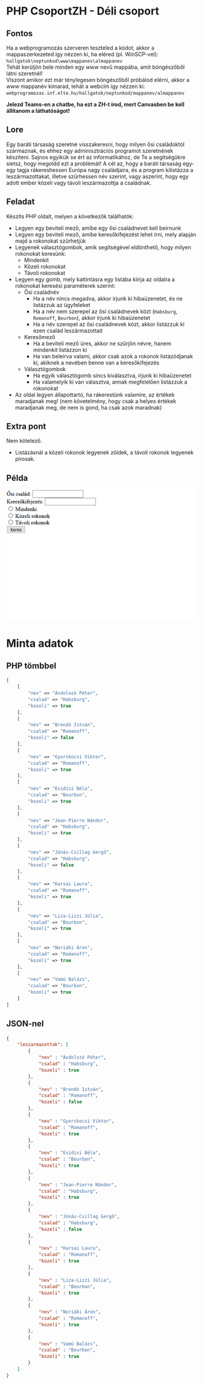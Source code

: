# PHP CsoportZH - Déli csoport

## Fontos
Ha a webprogramozás szerveren teszteled a kódot, akkor a mappaszerkezeted így nézzen ki, ha eléred (pl. WinSCP-vel):  
`hallgatok\neptunkod\www\mappanev\almappanev`  
Tehát kerüljön bele minden egy *www* nevű mappába, amit böngészőből látni szeretnél!  
Viszont amikor ezt már ténylegesen böngészőből próbálod elérni, akkor a *www* mappanév kimarad, tehát a webcím így nézzen ki:  
`webprogramozas.inf.elte.hu/hallgatok/neptunkod/mappanev/almappanev`

**Jelezd Teams-en a chatbe, ha ezt a ZH-t írod, mert Canvasben be kell állítanom a láthatóságot!**

## Lore
Egy baráti társaság szeretné visszakeresni, hogy milyen ősi családoktól származnak, és ehhez egy adminisztrációs programot szeretnének készíteni. Sajnos egyikük se ért az informatikához, de Te a segítségükre sietsz, hogy megoldd ezt a problémát! A cél az, hogy a baráti társaság egy-egy tagja rákereshessen Európa nagy családjaira, és a program kilistázza a leszármazottakat, illetve szűrhessen név szerint, vagy aszerint, hogy egy adott ember közeli vagy távoli leszármazottja a családnak.

## Feladat
Készíts PHP oldalt, melyen a következők találhatók:
- Legyen egy beviteli mező, amibe egy ősi családnevet kell beírnunk
- Legyen egy beviteli mező, amibe keresőkifejezést lehet írni, mely alapján majd a rokonokat szűrhetjük
- Legyenek választógombok, amik segítségével eldönthető, hogy milyen rokonokat keresünk:
    - Mindenkit
    - Közeli rokonokat
    - Távoli rokonokat
- Legyen egy gomb, mely kattintásra egy listába kiírja az oldalra a rokonokat keresési paraméterek szerint:
    - Ősi családnév
        - Ha a név nincs megadva, akkor írjunk ki hibaüzenetet, és ne listázzuk az ügyfeleket
        - Ha a név nem szerepel az ősi családnevek közt (`Habsburg`, `Romanoff`, `Bourbon`), akkor írjunk ki hibaüzenetet
        - Ha a név szerepel az ősi családnevek közt, akkor listázzuk ki ezen család leszármazottait
    - Keresőmező
        - Ha a beviteli mező üres, akkor ne szűrjön névre, hanem mindenkit listázzon ki
        - Ha van beleírva valami, akkor csak azok a rokonok listázódjanak ki, akiknek a nevében benne van a keresőkifejezés
    - Választógombok
        - Ha egyik választógomb sincs kiválasztva, írjunk ki hibaüzenetet
        - Ha valamelyik ki van választva, annak megfelelően listázzuk a rokonokat
- Az oldal legyen állapottartó, ha rákerestünk valamire, az értékek maradjanak meg! (nem követelmény, hogy csak a helyes értékek maradjanak meg, de nem is gond, ha csak azok maradnak)

## Extra pont
Nem kötelező.  
- Listázásnál a közeli rokonok legyenek zöldek, a távoli rokonok legyenek pirosak.

## Példa

![Hogyan működjön](02_del.gif)

# Minta adatok

## PHP tömbbel
```php
[
    [
        "nev" => "Ávdolozó Péter",
        "csalad" => "Habsburg",
        "kozeli" => true
    ],
    [
        "nev" => "Brendó István",
        "csalad" => "Romanoff",
        "kozeli" => false
    ],
    [
        "nev" => "Gyorskocsi Viktor",
        "csalad" => "Romanoff",
        "kozeli" => true
    ],
    [
        "nev" => "Esidisi Béla",
        "csalad" => "Bourbon",
        "kozeli" => true
    ],
    [
        "nev" => "Jean-Pierre Nándor",
        "csalad" => "Habsburg",
        "kozeli" => true
    ],
    [
        "nev" => "Jónás-Csillag Gergő",
        "csalad" => "Habsburg",
        "kozeli" => false
    ],
    [
        "nev" => "Karsai Laura",
        "csalad" => "Romanoff",
        "kozeli" => true
    ],
    [
        "nev" => "Liza-Lizzi Júlia",
        "csalad" => "Bourbon",
        "kozeli" => true
    ],
    [
        "nev" => "Noriáki Áron",
        "csalad" => "Romanoff",
        "kozeli" => true
    ],
    [
        "nev" => "Vamú Balázs",
        "csalad" => "Bourbon",
        "kozeli" => true
    ]
]
```

## JSON-nel
```json
{
    "leszarmazottak": [
        {
            "nev" : "Ávdolozó Péter",
            "csalad" : "Habsburg",
            "kozeli" : true
        },
        {
            "nev" : "Brendó István",
            "csalad" : "Romanoff",
            "kozeli" : false
        },
        {
            "nev" : "Gyorskocsi Viktor",
            "csalad" : "Romanoff",
            "kozeli" : true
        },
        {
            "nev" : "Esidisi Béla",
            "csalad" : "Bourbon",
            "kozeli" : true
        },
        {
            "nev" : "Jean-Pierre Nándor",
            "csalad" : "Habsburg",
            "kozeli" : true
        },
        {
            "nev" : "Jónás-Csillag Gergő",
            "csalad" : "Habsburg",
            "kozeli" : false
        },
        {
            "nev" : "Karsai Laura",
            "csalad" : "Romanoff",
            "kozeli" : true
        },
        {
            "nev" : "Liza-Lizzi Júlia",
            "csalad" : "Bourbon",
            "kozeli" : true
        },
        {
            "nev" : "Noriáki Áron",
            "csalad" : "Romanoff",
            "kozeli" : true
        },
        {
            "nev" : "Vamú Balázs",
            "csalad" : "Bourbon",
            "kozeli" : true
        }
    ]
}
```
